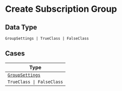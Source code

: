 
# Create Subscription Group

## Data Type

`GroupSettings | TrueClass | FalseClass`

## Cases

| Type |
|  --- |
| [`GroupSettings`](../../../doc/models/group-settings.md) |
| `TrueClass \| FalseClass` |

